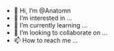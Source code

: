 - 👋 Hi, I’m @Anatomn
- 👀 I’m interested in ...
- 🌱 I’m currently learning ...
- 💞️ I’m looking to collaborate on ...
- 📫 How to reach me ...

<!---
Anatomn/Anatomn is a ✨ special ✨ repository because its `README.md` (this file) appears on your GitHub profile.
You can click the Preview link to take a look at your changes.
--->
